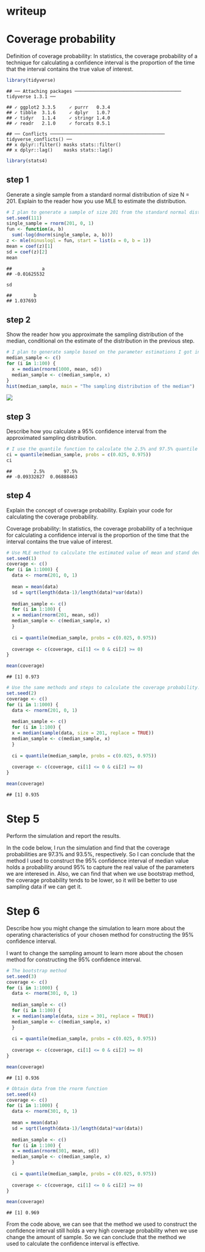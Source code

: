 writeup
================

# Coverage probability

Definition of coverage probability: In statistics, the coverage
probability of a technique for calculating a confidence interval is the
proportion of the time that the interval contains the true value of
interest.

``` r
library(tidyverse)
```

    ## ── Attaching packages ─────────────────────────────────────── tidyverse 1.3.1 ──

    ## ✓ ggplot2 3.3.5     ✓ purrr   0.3.4
    ## ✓ tibble  3.1.6     ✓ dplyr   1.0.7
    ## ✓ tidyr   1.1.4     ✓ stringr 1.4.0
    ## ✓ readr   2.1.0     ✓ forcats 0.5.1

    ## ── Conflicts ────────────────────────────────────────── tidyverse_conflicts() ──
    ## x dplyr::filter() masks stats::filter()
    ## x dplyr::lag()    masks stats::lag()

``` r
library(stats4)
```

## step 1

Generate a single sample from a standard normal distribution of size N =
201. Explain to the reader how you use MLE to estimate the distribution.

``` r
# I plan to generate a sample of size 201 from the standard normal distribution and use the MLE method to estimate the distribution.
set.seed(111)
single_sample = rnorm(201, 0, 1)
fun <- function(a, b)
  sum(-log(dnorm(single_sample, a, b)))
z <- mle(minuslogl = fun, start = list(a = 0, b = 1))
mean = coef(z)[1]
sd = coef(z)[2]
mean
```

    ##           a 
    ## -0.01625532

``` r
sd
```

    ##        b 
    ## 1.037693

## step 2

Show the reader how you approximate the sampling distribution of the
median, conditional on the estimate of the distribution in the previous
step.

``` r
# I plan to generate sample based on the parameter estimations I got in the previous step and use the median value of the group of samples to obtain the sampling distribution of the median.
median_sample <- c()
for (i in 1:100) {
  x = median(rnorm(1000, mean, sd))
  median_sample <- c(median_sample, x)
}
hist(median_sample, main = "The sampling distribution of the median")
```

![](writeup_files/figure-gfm/unnamed-chunk-3-1.png)<!-- -->

## step 3

Describe how you calculate a 95% confidence interval from the
approximated sampling distribution.

``` r
# I use the quantile function to calculate the 2.5% and 97.5% quantile of data, which represents the middle 95% of data, and therefore is the 95% confidence interval of the median value.
ci = quantile(median_sample, probs = c(0.025, 0.975))
ci
```

    ##        2.5%       97.5% 
    ## -0.09332827  0.06888463

## step 4

Explain the concept of coverage probability. Explain your code for
calculating the coverage probability.

Coverage probability: In statistics, the coverage probability of a
technique for calculating a confidence interval is the proportion of the
time that the interval contains the true value of interest.

``` r
# Use MLE method to calculate the estimated value of mean and stand deviation, and then calculate the 95% confidence interval based on that. And check if the true value is located in the interval. Repeat the previous steps and calculate the probability that the true value falls into the interval.
set.seed(1)
coverage <- c()
for (i in 1:1000) {
  data <- rnorm(201, 0, 1)
  
  mean = mean(data)
  sd = sqrt(length(data-1)/length(data)*var(data))
  
  median_sample <- c()
  for (i in 1:100) {
  x = median(rnorm(201, mean, sd))
  median_sample <- c(median_sample, x)
  }
  
  ci = quantile(median_sample, probs = c(0.025, 0.975))
  
  coverage <- c(coverage, ci[1] <= 0 & ci[2] >= 0)
}

mean(coverage)
```

    ## [1] 0.973

``` r
# Use the same methods and steps to calculate the coverage probability. But in this situation, I try to use the bootstrap method to calculate the coverage probability, which means I obtain the estimated mean and standard deviation value based on the sample data collected from the origin sample data with a replaced sampling method.
set.seed(2)
coverage <- c()
for (i in 1:1000) {
  data <- rnorm(201, 0, 1)
  
  median_sample <- c()
  for (i in 1:100) {
  x = median(sample(data, size = 201, replace = TRUE))
  median_sample <- c(median_sample, x)
  }
  
  ci = quantile(median_sample, probs = c(0.025, 0.975))
  
  coverage <- c(coverage, ci[1] <= 0 & ci[2] >= 0)
}

mean(coverage)
```

    ## [1] 0.935

# Step 5

Perform the simulation and report the results.

In the code below, I run the simulation and find that the coverage
probabilities are 97.3% and 93.5%, respectively. So I can conclude that
the method I used to construct the 95% confidence interval of median
value holds a probability around 95% to capture the real value of the
parameters we are interesed in. Also, we can find that when we use
bootstrap method, the coverage probability tends to be lower, so it will
be better to use sampling data if we can get it.

# Step 6

Describe how you might change the simulation to learn more about the
operating characteristics of your chosen method for constructing the 95%
confidence interval.

I want to change the sampling amount to learn more about the chosen
method for constructing the 95% confidence interval.

``` r
# The bootstrap method
set.seed(3)
coverage <- c()
for (i in 1:1000) {
  data <- rnorm(301, 0, 1)
  
  median_sample <- c()
  for (i in 1:100) {
  x = median(sample(data, size = 301, replace = TRUE))
  median_sample <- c(median_sample, x)
  }
  
  ci = quantile(median_sample, probs = c(0.025, 0.975))
  
  coverage <- c(coverage, ci[1] <= 0 & ci[2] >= 0)
}

mean(coverage)
```

    ## [1] 0.936

``` r
# Obtain data from the rnorm function
set.seed(4)
coverage <- c()
for (i in 1:1000) {
  data <- rnorm(301, 0, 1)
  
  mean = mean(data)
  sd = sqrt(length(data-1)/length(data)*var(data))
  
  median_sample <- c()
  for (i in 1:100) {
  x = median(rnorm(301, mean, sd))
  median_sample <- c(median_sample, x)
  }
  
  ci = quantile(median_sample, probs = c(0.025, 0.975))
  
  coverage <- c(coverage, ci[1] <= 0 & ci[2] >= 0)
}

mean(coverage)
```

    ## [1] 0.969

From the code above, we can see that the method we used to construct the
confidence interval still holds a very high coverage probability when we
use change the amount of sample. So we can conclude that the method we
used to calculate the confidence interval is effective.
